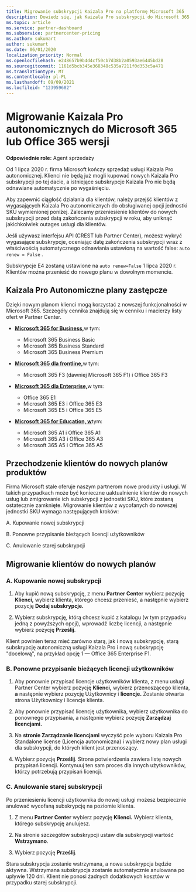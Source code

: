 ```yaml
---
title: Migrowanie subskrypcji Kaizala Pro na platformę Microsoft 365
description: Dowiedz się, jak Kaizala Pro subskrypcji do Microsoft 365 lub Office 365 wersji. Przeczytaj ten artykuł, aby uzyskać więcej informacji na temat przechodzenia klientów.
ms.topic: article
ms.service: partner-dashboard
ms.subservice: partnercenter-pricing
ms.author: sukumart
author: sukumart
ms.date: 06/01/2020
localization_priority: Normal
ms.openlocfilehash: e248657b9b4d4cf50cb7d38b2a0593ae6445bd28
ms.sourcegitcommit: 1161d5bcb345e368348c535a7211f0d353c5a471
ms.translationtype: MT
ms.contentlocale: pl-PL
ms.lasthandoff: 09/09/2021
ms.locfileid: "123959682"
---
```

# <a name="migrate-kaizala-pro-standalone-subscriptions-to-microsoft-365-or-office-365-versions"></a>Migrowanie Kaizala Pro autonomicznych do Microsoft 365 lub Office 365 wersji

**Odpowiednie role:** Agent sprzedaży

Od 1 lipca 2020 r. firma Microsoft kończy sprzedaż usługi Kaizala Pro autonomicznej. Klienci nie będą już mogli kupować nowych Kaizala Pro subskrypcji po tej dacie, a istniejące subskrypcje Kaizala Pro nie będą odnawiane automatycznie po wygaśnięciu.

Aby zapewnić ciągłość działania dla klientów, należy przejść klientów z wygasających Kaizala Pro autonomicznych do obsługiwanej opcji jednostki SKU wymienionej poniżej. Zalecamy przeniesienie klientów do nowych subskrypcji przed datą zakończenia subskrypcji w roku, aby uniknąć jakichkolwiek outages usługi dla klientów.

Jeśli używasz interfejsu API (CREST lub Partner Center), możesz wykryć wygasające subskrypcje, oceniając datę zakończenia subskrypcji wraz z właściwością automatycznego odnawiania ustawioną na wartość false: `auto renew = False` .

Subskrypcje E4 zostaną ustawione na `auto renew=False` 1 lipca 2020 r. Klientów można przenieść do nowego planu w dowolnym momencie.

## <a name="kaizala-pro-standalone-replacement-plans"></a>Kaizala Pro Autonomiczne plany zastępcze

Dzięki nowym planom klienci mogą korzystać z nowszej funkcjonalności w Microsoft 365. Szczegóły cennika znajdują się w cenniku i macierzy listy ofert w Partner Center.

- [**Microsoft 365 for Business,**](https://www.microsoft.com/microsoft-365/compare-all-microsoft-365-products?&activetab=tab:primaryr2)w tym:  
   - Microsoft 365 Business Basic
   - Microsoft 365 Business Standard
   - Microsoft 365 Business Premium
    
- [**Microsoft 365 dla frontline,**](https://www.microsoft.com/microsoft-365/microsoft-365-enterprise-f3?activetab=pivot:overviewtab)w tym:
   - Microsoft 365 F3 (dawniej Microsoft 365 F1) i Office 365 F3
    
- [**Microsoft 365 dla Enterprise,**](https://www.microsoft.com/microsoft-365/compare-microsoft-365-enterprise-plans)w tym: 
   - Office 365 E1
   - Microsoft 365 E3 i Office 365 E3
   - Microsoft 365 E5 i Office 365 E5

- [**Microsoft 365 for Education, w**](https://www.microsoft.com/education/buy-license/microsoft365)tym: 
    - Microsoft 365 A1 i Office 365 A1
    - Microsoft 365 A3 i Office 365 A3
    - Microsoft 365 A5 i Office 365 A5

## <a name="transition-customers-to-new-product-plans"></a>Przechodzenie klientów do nowych planów produktów

Firma Microsoft stale oferuje naszym partnerom nowe produkty i usługi. W takich przypadkach może być konieczne uaktualnienie klientów do nowych usług lub zmigrowanie ich subskrypcji z jednostki SKU, które zostaną ostatecznie zamknięte. Migrowanie klientów z wycofanych do nowszej jednostki SKU wymaga następujących kroków:

A. Kupowanie nowej subskrypcji

B. Ponowne przypisanie bieżących licencji użytkowników

C. Anulowanie starej subskrypcji


## <a name="migrate-your-customers-to-new-plans"></a>Migrowanie klientów do nowych planów

### <a name="a-purchase-the-new-subscription"></a>A. Kupowanie nowej subskrypcji

1. Aby kupić nową subskrypcję, z menu **Partner Center** wybierz pozycję **Klienci,** wybierz klienta, którego chcesz przenieść, a następnie wybierz pozycję **Dodaj subskrypcje.**

2. Wybierz subskrypcję, którą chcesz kupić z katalogu (w tym przypadku jedną z powyższych opcji), wprowadź liczbę licencji, a następnie wybierz pozycję **Prześlij**.

Klient powinien teraz mieć zarówno starą, jak i nową subskrypcję, starą subskrypcję autonomiczną usługi Kaizala Pro i nową subskrypcję "docelową", na przykład opcję 1 — Office 365 Enterprise F1.

### <a name="b-reassign-current-user-licenses"></a>B. Ponowne przypisanie bieżących licencji użytkowników

1. Aby ponownie przypisać licencje użytkowników klienta, z menu usługi Partner Center wybierz pozycję **Klienci,** wybierz przenoszącego klienta, **a** następnie wybierz pozycję Użytkownicy i **licencje.** Zostanie otwarta strona Użytkownicy i licencje klienta.

2. Aby ponownie przypisać licencję użytkownika, wybierz użytkownika do ponownego przypisania, a następnie wybierz pozycję **Zarządzaj licencjami.**

3. Na **stronie Zarządzanie licencjami** wyczyść pole wyboru Kaizala Pro Standalone license (Licencja autonomiczna) i wybierz nowy plan usługi dla subskrypcji, do których klient jest przenoszący.

4.  Wybierz pozycję **Prześlij**. Strona potwierdzenia zawiera listę nowych przypisań licencji. Kontynuuj ten sam proces dla innych użytkowników, którzy potrzebują przypisań licencji.

### <a name="c-cancel-old-subscription"></a>C. Anulowanie starej subskrypcji

Po przeniesieniu licencji użytkownika do nowej usługi możesz bezpiecznie anulować wycofaną subskrypcję na poziomie klienta.

1.  Z menu **Partner Center** wybierz pozycję **Klienci.** Wybierz klienta, którego subskrypcję anulujesz.

2.  Na stronie szczegółów subskrypcji ustaw dla subskrypcji wartość **Wstrzymano**.

3.  Wybierz pozycję **Prześlij**.

Stara subskrypcja zostanie wstrzymana, a nowa subskrypcja będzie aktywna. Wstrzymana subskrypcja zostanie automatycznie anulowana po upływie 120 dni. Klient nie ponosi żadnych dodatkowych kosztów w przypadku starej subskrypcji.

